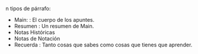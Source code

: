 

n tipos de párrafo:
- Main:
: El cuerpo de los apuntes.
- Resumen
: Un resumen de Main.
- Notas Históricas
- Notas de Notación
- Recuerda
: Tanto cosas que sabes como cosas que tienes que aprender.
